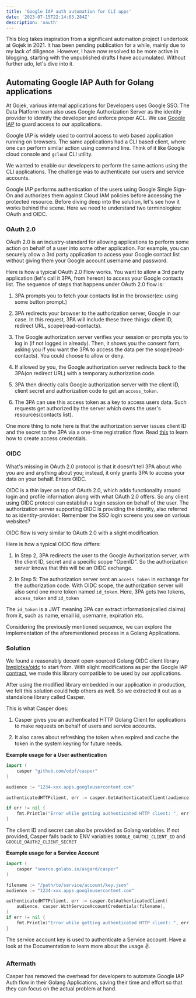 ```yaml
---
title: 'Google IAP auth automation for CLI apps'
date: '2023-07-15T22:14:03.284Z'
description: 'oauth'
---
```


This blog takes inspiration from a significant automation project I undertook at Gojek in 2021. It has been pending publication for a while, mainly due to my lack of diligence. However, I have now resolved to be more active in blogging, starting with the unpublished drafts I have accumulated. Without further ado, let's dive into it.

## Automating Google IAP Auth for Golang applications

At Gojek, various internal applications for Developers uses Google SSO. The Data Platform team also uses Google Authorization Server as the identity provider to identify the developer and enforce proper ACL. We use [Google IAP](https://cloud.google.com/iap) to guard access to our applications.

Google IAP is widely used to control access to web based application running on browsers. The same applications had a CLI based client, where one can perform similar action using command line. Think of it like Google cloud console and `gcloud` CLI utility.

We wanted to enable our developers to perform the same actions using the CLI applications. The challenge was to authenticate our users and service accounts.

Google IAP performs authentication of the users using Google Single Sign-On and authorizes them against Cloud IAM policies before accessing the protected resource. Before diving deep into the solution, let's see how it works behind the scene. Here we need to understand two terminologies: OAuth and OIDC.

### OAuth 2.0

OAuth 2.0 is an industry-standard for allowing applications to perform some action on behalf of a user into some other application. For example, you can securely allow a 3rd party application to access your Google contact list without giving them your Google account username and password.

Here is how a typical OAuth 2.0 Flow works. You want to allow a 3rd party application (let's call it 3PA, from hereon) to access your Google contacts list. The sequence of steps that happens under OAuth 2.0 flow is:

1. 3PA prompts you to fetch your contacts list in the browser(ex: using some button prompt.)

2. 3PA redirects your browser to the authorization server, Google in our case. In this request, 3PA will include these three things: client ID, redirect URL, scope(read-contacts).

3. The Google authorization server verifies your session or prompts you to log in (if not logged in already). Then, it shows you the consent form, asking you if you want the 3PA to access the data per the scope(read-contacts). You could choose to allow or deny.

4. If allowed by you, the Google authorization server redirects back to the 3PA(on redirect URL) with a temporary authorization code.

5. 3PA then directly calls Google authorization server with the client ID, client secret and authorization code to get an `access_token`.

6. The 3PA can use this access token as a key to access users data. Such requests get authorized by the server which owns the user's resources(contacts list).

One more thing to note here is that the authorization server issues client ID and the secret to the 3PA via a one-time registration flow. Read [this](https://developers.google.com/workspace/guides/create-credentials) to learn how to create access credentials.

### OIDC

What's missing in OAuth 2.0 protocol is that it doesn't tell 3PA about who you are and anything about you; instead, it only grants 3PA to access your data on your behalf. Enters OIDC.

OIDC is a thin layer on top of OAuth 2.0, which adds functionality around login and profile information along with what OAuth 2.0 offers. So any client using OIDC protocol can establish a login session on behalf of the user. The authorization server supporting OIDC is providing the identity, also referred to as identity-provider. Remember the SSO login screens you see on various websites?

OIDC flow is very similar to OAuth 2.0 with a slight modification.

Here is how a typical OIDC flow differs:

1. In Step 2, 3PA redirects the user to the Google Authorization server, with the client ID, secret and a specific scope "OpenID". So the authorization server knows that this will be an OIDC exchange.

2. In Step 5: The authorization server sent an `access_token` in exchange for the authorization code. With OIDC scope, the authorization server will also send one more token named `id_token`. Here, 3PA gets two tokens, `access_token` and `id_token`

The `id_token` is a JWT meaning 3PA can extract information(called claims) from it, such as name, email id, username, expiration etc.

Considering the previously mentioned sequence, we can explore the implementation of the aforementioned process in a Golang Applications.

### Solution

We found a reasonably decent open-sourced Golang OIDC client library [bwplotka/oidc](https://github.com/bwplotka/oidc) to start from. With slight modifications as per the Google IAP [contract](https://cloud.google.com/iap/docs/authentication-howto), we made this library compatible to be used by our applications.

After using the modified library embedded in our application in production, we felt this solution could help others as well. So we extracted it out as a standalone library called Casper.

This is what Casper does:

1. Casper gives you an authenticated HTTP Golang Client for applications to make requests on behalf of users and service accounts.

2. It also cares about refreshing the token when expired and cache the token in the system keyring for future needs.

**Example usage for a User authentication**

```go
import (
    casper "github.com/odpf/casper"
)

audience := "1234-xxx.apps.googleusercontent.com"

authenticatedHTTPclient, err := casper.GetAuthenticatedClient(audience)

if err != nil {
	fmt.Println("Error while getting authenticated HTTP client: ", err)
}
```

The client ID and secret can also be provided as Golang variables. If not provided, Casper falls back to ENV variables `GOOGLE_OAUTH2_CLIENT_ID` and `GOOGLE_OAUTH2_CLIENT_SECRET`

**Example usage for a Service Account**

```go
import (
    casper "source.golabs.io/asgard/casper"
)

filename := "/path/to/service/account/key.json"
audience := "1234-xxx.apps.googleusercontent.com"

authenticatedHTTPclient, err := casper.GetAuthenticatedClient(
	audience, casper.WithServiceAccountCredentials(filename),
)
if err != nil {
	fmt.Println("Error while getting authenticated HTTP client: ", err)
}
```

The service account key is used to authenticate a Service account.
Have a look at the Documentation to learn more about the usage ✌️.

### Aftermath

Casper has removed the overhead for developers to automate Google IAP Auth flow in their Golang Applications, saving their time and effort so that they can focus on the actual problem at hand.
